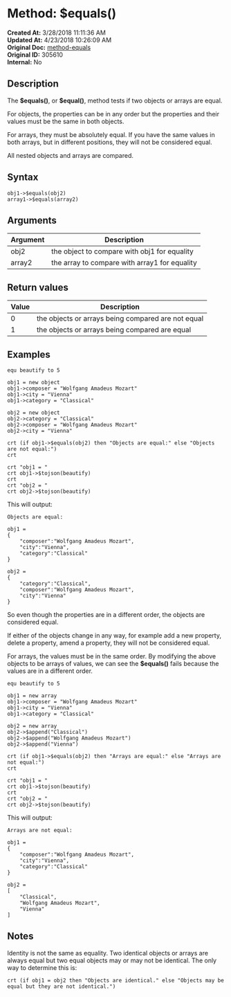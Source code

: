 # Method: $equals()

**Created At:** 3/28/2018 11:11:36 AM  
**Updated At:** 4/23/2018 10:26:09 AM  
**Original Doc:** [method-equals](https://docs.jbase.com/42948-dynamic-objects/method-equals)  
**Original ID:** 305610  
**Internal:** No  

## Description

The **\$equals()**, or **$equal()**, method tests if two objects or arrays are equal.

For objects, the properties can be in any order but the properties and their values must be the same in both objects.

For arrays, they must be absolutely equal. If you have the same values in both arrays, but in different positions, they will not be considered equal.

All nested objects and arrays are compared.

## Syntax

```
obj1->$equals(obj2)
array1->$equals(array2) 
```



## Arguments

| Argument | Description |
| --- | --- |
| obj2 | the object to compare with obj1 for equality |
| array2 | the array to compare with array1 for equality |

## Return values

| Value | Description |
| --- | --- |
| 0 | the objects or arrays being compared are not equal |
| 1 | the objects or arrays being compared are equal |

## Examples

```
equ beautify to 5

obj1 = new object
obj1->composer = "Wolfgang Amadeus Mozart"
obj1->city = "Vienna"
obj1->category = "Classical"

obj2 = new object
obj2->category = "Classical"
obj2->composer = "Wolfgang Amadeus Mozart"
obj2->city = "Vienna"

crt (if obj1->$equals(obj2) then "Objects are equal:" else "Objects are not equal:")
crt

crt "obj1 = "
crt obj1->$tojson(beautify)
crt
crt "obj2 = "
crt obj2->$tojson(beautify)
```

This will output:

```
Objects are equal:

obj1 =
{
    "composer":"Wolfgang Amadeus Mozart",
    "city":"Vienna",
    "category":"Classical"
}

obj2 =
{
    "category":"Classical",
    "composer":"Wolfgang Amadeus Mozart",
    "city":"Vienna"
}
```

So even though the properties are in a different order, the objects are considered equal.

If either of the objects change in any way, for example add a new property, delete a property, amend a property, they will not be considered equal.



For arrays, the values must be in the same order. By modifying the above objects to be arrays of values, we can see the **$equals()** fails because the values are in a different order.

```
equ beautify to 5

obj1 = new array
obj1->composer = "Wolfgang Amadeus Mozart"
obj1->city = "Vienna"
obj1->category = "Classical"

obj2 = new array
obj2->$append("Classical")
obj2->$append("Wolfgang Amadeus Mozart")
obj2->$append("Vienna")

crt (if obj1->$equals(obj2) then "Arrays are equal:" else "Arrays are not equal:")
crt

crt "obj1 = "
crt obj1->$tojson(beautify)
crt
crt "obj2 = "
crt obj2->$tojson(beautify)
```

This will output:

```
Arrays are not equal:

obj1 =
{
    "composer":"Wolfgang Amadeus Mozart",
    "city":"Vienna",
    "category":"Classical"
}

obj2 =
[
    "Classical",
    "Wolfgang Amadeus Mozart",
    "Vienna"
]
```

## Notes

Identity is not the same as equality. Two identical objects or arrays are always equal but two equal objects may or may not be identical. The only way to determine this is:

```
crt (if obj1 = obj2 then "Objects are identical." else "Objects may be equal but they are not identical.")
```
